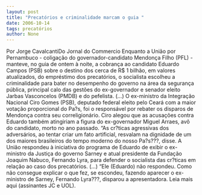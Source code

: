 ```yaml
---
layout: post
title: "Precatórios e criminalidade marcam o guia "
date: 2006-10-14
tags: precatórios
author: None
---
```

Por Jorge CavalcantiDo Jornal do Commercio
Enquanto a União por Pernambuco - coligação do governador-candidato Mendonça Filho (PFL) - manteve, no guia de ontem à noite, a cobrança ao candidato Eduardo Campos (PSB) sobre o destino dos cerca de R$ 1 bilhão, em valores atualizados, do empréstimo dos precatórios, o socialista escolheu a criminalidade para bater no desempenho do governo na área da segurança pública, principal calo das gestões do ex-governador e senador eleito Jarbas Vasconcelos (PMDB) e do pefelista. 
(...) O ex-ministro da Integração Nacional Ciro Gomes (PSB), deputado federal eleito pelo Ceará com a maior votação proporcional do Pa?s, foi o responsável por rebater os disparos de Mendonça contra seu correligionário. 
Ciro alegou que as acusações contra Eduardo também atingiriam a figura do ex-governador Miguel Arraes, avô do candidato, morto no ano passado. “As cr?ticas agressivas dos adversários, ao tentar criar um fato artificial, resvalam na dignidade de um dos maiores brasileiros do tempo moderno do nosso Pa?s???, disse. 
A União respondeu à iniciativa do programa de Eduardo de exibir o ex-ministro da Justiça do governo Sarney e atual presidente da Fundação Joaquim Nabuco, Fernando Lyra, para defender o socialista das cr?ticas em relação ao caso dos precatórios. 
(...)&nbsp;“Ele (Eduardo) não respondeu. Como não consegue explicar o que fez, se escondeu, fazendo aparecer o ex-ministro de Sarney, Fernando Lyra???, disparou a apresentadora. 
Leia mais aqui (assinantes JC e UOL). 